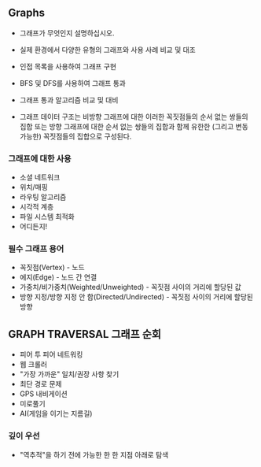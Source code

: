 ## Graphs

- 그래프가 무엇인지 설명하십시오.
- 실제 환경에서 다양한 유형의 그래프와 사용 사례 비교 및 대조
- 인접 목록을 사용하여 그래프 구현
- BFS 및 DFS를 사용하여 그래프 통과
- 그래프 통과 알고리즘 비교 및 대비

- 그래프 데이터 구조는 비방향 그래프에 대한 이러한 꼭짓점들의 순서 없는 쌍들의 집합 또는 방향 그래프에 대한 순서 없는 쌍들의 집합과 함께 유한한 (그리고 변동 가능한) 꼭짓점들의 집합으로 구성된다.

### 그래프에 대한 사용

- 소셜 네트워크
- 위치/매핑
- 라우팅 알고리즘
- 시각적 계층
- 파일 시스템 최적화
- 어디든지!

### 필수 그래프 용어

- 꼭짓점(Vertex) - 노드
- 에지(Edge) - 노드 간 연결
- 가중치/비가중치(Weighted/Unweighted) - 꼭짓점 사이의 거리에 할당된 값
- 방향 지정/방향 지정 안 함(Directed/Undirected) - 꼭짓점 사이의 거리에 할당된 방향

## GRAPH TRAVERSAL 그래프 순회

- 피어 투 피어 네트워킹
- 웹 크롤러
- "가장 가까운" 일치/권장 사항 찾기
- 최단 경로 문제
- GPS 내비게이션
- 미로풀기
- AI(게임을 이기는 지름길)

### 깊이 우선
- "역추적"을 하기 전에 가능한 한 한 지점 아래로 탐색